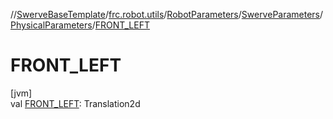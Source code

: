 //[SwerveBaseTemplate](../../../../../index.md)/[frc.robot.utils](../../../index.md)/[RobotParameters](../../index.md)/[SwerveParameters](../index.md)/[PhysicalParameters](index.md)/[FRONT_LEFT](-f-r-o-n-t_-l-e-f-t.md)

# FRONT_LEFT

[jvm]\
val [FRONT_LEFT](-f-r-o-n-t_-l-e-f-t.md): Translation2d
